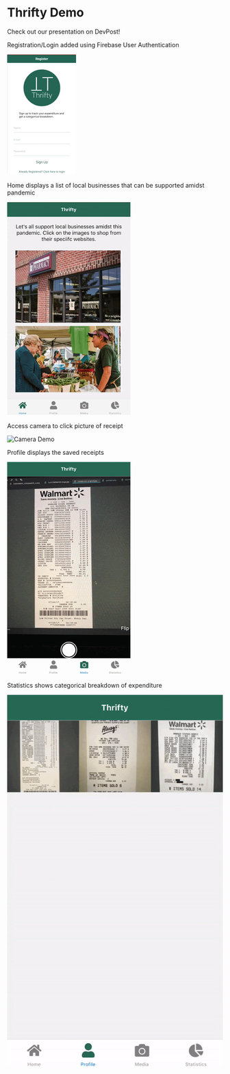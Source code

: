 # Thrifty Demo

Check out our presentation on DevPost!

Registration/Login added using Firebase User Authentication

![Registration Demo](Demo/Register.gif)

Home displays a list of local businesses that can be supported amidst pandemic

![Home Demo](Demo/Home.gif)

Access camera to click picture of receipt

![Camera Demo](Demo/ClickPicture.gif)

Profile displays the saved receipts

![Profile Demo](Demo/Profile.gif)

Statistics shows categorical breakdown of expenditure

![Statistics Demo](Demo/Stats.gif)




